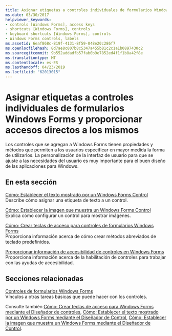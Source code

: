 ```yaml
---
title: Asignar etiquetas a controles individuales de formularios Windows Forms y proporcionar accesos directos a los mismos
ms.date: 03/30/2017
helpviewer_keywords:
- controls [Windows Forms], access keys
- shortcuts [Windows Forms], controls
- keyboard shortcuts [Windows Forms], controls
- Windows Forms controls, labels
ms.assetid: 6eaf868c-819f-4131-8f59-048e20c286f7
ms.openlocfilehash: 8d7ae8c807b8c5347a455b81c2c1a1b0897430c2
ms.sourcegitcommit: 9b552addadfb57fab0b9e7852ed4f1f1b8a42f8e
ms.translationtype: MT
ms.contentlocale: es-ES
ms.lasthandoff: 04/23/2019
ms.locfileid: "62013015"
---
```

# <a name="labeling-individual-windows-forms-controls-and-providing-shortcuts-to-them"></a>Asignar etiquetas a controles individuales de formularios Windows Forms y proporcionar accesos directos a los mismos
Los controles que se agregan a Windows Forms tienen propiedades y métodos que permiten a los usuarios especificar en mayor medida la forma de utilizarlos. La personalización de la interfaz de usuario para que se ajuste a las necesidades del usuario es muy importante para el buen diseño de las aplicaciones para Windows.  
  
## <a name="in-this-section"></a>En esta sección  
 [Cómo: Establecer el texto mostrado por un Windows Forms Control](how-to-set-the-text-displayed-by-a-windows-forms-control.md)  
 Describe cómo asignar una etiqueta de texto a un control.  
  
 [Cómo: Establecer la imagen que muestra un Windows Forms Control](how-to-set-the-image-displayed-by-a-windows-forms-control.md)  
 Explica cómo configurar un control para mostrar imágenes.  
  
 [Cómo: Crear teclas de acceso para controles de formularios Windows Forms](how-to-create-access-keys-for-windows-forms-controls.md)  
 Proporciona información acerca de cómo crear métodos abreviados de teclado predefinidos.  
  
 [Proporcionar información de accesibilidad de controles en Windows Forms](providing-accessibility-information-for-controls-on-a-windows-form.md)  
 Proporciona información acerca de la habilitación de controles para trabajar con las ayudas de accesibilidad.  
  
## <a name="related-sections"></a>Secciones relacionadas  
 [Controles de formularios Windows Forms](index.md)  
 Vínculos a otras tareas básicas que puede hacer con los controles.  
  
 Consulte también [Cómo: Crear teclas de acceso para Windows Forms mediante el Diseñador de controles](how-to-create-access-keys-for-windows-forms-controls-using-the-designer.md), [Cómo: Establecer el texto mostrado por un Windows Forms mediante el Diseñador de Control](how-to-set-the-text-displayed-by-a-windows-forms-control-using-the-designer.md), [Cómo: Establecer la imagen que muestra un Windows Forms mediante el Diseñador de Control](how-to-set-the-image-displayed-by-a-windows-forms-control-using-the-designer.md).
